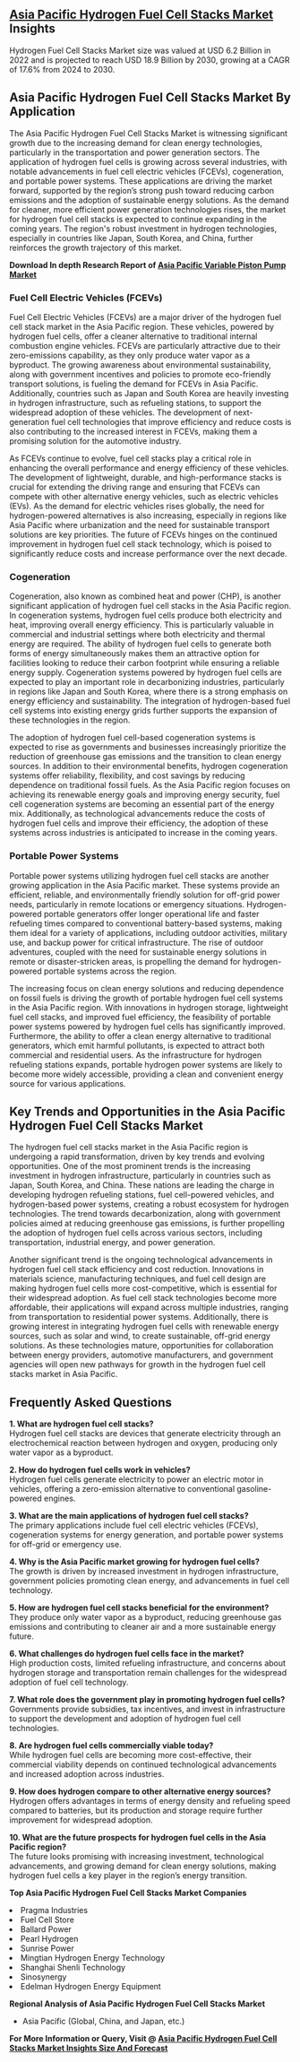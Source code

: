 <h2><a href="https://www.verifiedmarketreports.com/download-sample/?rid=96568&amp;utm_source=Github-Feb&amp;utm_medium=225" target="_blank">Asia Pacific Hydrogen Fuel Cell Stacks Market</a> Insights</h2><p>Hydrogen Fuel Cell Stacks Market size was valued at USD 6.2 Billion in 2022 and is projected to reach USD 18.9 Billion by 2030, growing at a CAGR of 17.6% from 2024 to 2030.</p><p><div> <h2>Asia Pacific Hydrogen Fuel Cell Stacks Market By Application</h2> <p>The Asia Pacific Hydrogen Fuel Cell Stacks Market is witnessing significant growth due to the increasing demand for clean energy technologies, particularly in the transportation and power generation sectors. The application of hydrogen fuel cells is growing across several industries, with notable advancements in fuel cell electric vehicles (FCEVs), cogeneration, and portable power systems. These applications are driving the market forward, supported by the region’s strong push toward reducing carbon emissions and the adoption of sustainable energy solutions. As the demand for cleaner, more efficient power generation technologies rises, the market for hydrogen fuel cell stacks is expected to continue expanding in the coming years. The region's robust investment in hydrogen technologies, especially in countries like Japan, South Korea, and China, further reinforces the growth trajectory of this market. <strong><p><strong>Download In depth Research Report of <a href="https://www.verifiedmarketreports.com/download-sample/?rid=236118&amp;utm_source=Pulse-Dec&amp;utm_medium=225" target="_blank">Asia Pacific Variable Piston Pump Market</a></strong></p></strong> <h3>Fuel Cell Electric Vehicles (FCEVs)</h3> <p>Fuel Cell Electric Vehicles (FCEVs) are a major driver of the hydrogen fuel cell stack market in the Asia Pacific region. These vehicles, powered by hydrogen fuel cells, offer a cleaner alternative to traditional internal combustion engine vehicles. FCEVs are particularly attractive due to their zero-emissions capability, as they only produce water vapor as a byproduct. The growing awareness about environmental sustainability, along with government incentives and policies to promote eco-friendly transport solutions, is fueling the demand for FCEVs in Asia Pacific. Additionally, countries such as Japan and South Korea are heavily investing in hydrogen infrastructure, such as refueling stations, to support the widespread adoption of these vehicles. The development of next-generation fuel cell technologies that improve efficiency and reduce costs is also contributing to the increased interest in FCEVs, making them a promising solution for the automotive industry. <p>As FCEVs continue to evolve, fuel cell stacks play a critical role in enhancing the overall performance and energy efficiency of these vehicles. The development of lightweight, durable, and high-performance stacks is crucial for extending the driving range and ensuring that FCEVs can compete with other alternative energy vehicles, such as electric vehicles (EVs). As the demand for electric vehicles rises globally, the need for hydrogen-powered alternatives is also increasing, especially in regions like Asia Pacific where urbanization and the need for sustainable transport solutions are key priorities. The future of FCEVs hinges on the continued improvement in hydrogen fuel cell stack technology, which is poised to significantly reduce costs and increase performance over the next decade. <h3>Cogeneration</h3> <p>Cogeneration, also known as combined heat and power (CHP), is another significant application of hydrogen fuel cell stacks in the Asia Pacific region. In cogeneration systems, hydrogen fuel cells produce both electricity and heat, improving overall energy efficiency. This is particularly valuable in commercial and industrial settings where both electricity and thermal energy are required. The ability of hydrogen fuel cells to generate both forms of energy simultaneously makes them an attractive option for facilities looking to reduce their carbon footprint while ensuring a reliable energy supply. Cogeneration systems powered by hydrogen fuel cells are expected to play an important role in decarbonizing industries, particularly in regions like Japan and South Korea, where there is a strong emphasis on energy efficiency and sustainability. The integration of hydrogen-based fuel cell systems into existing energy grids further supports the expansion of these technologies in the region. <p>The adoption of hydrogen fuel cell-based cogeneration systems is expected to rise as governments and businesses increasingly prioritize the reduction of greenhouse gas emissions and the transition to clean energy sources. In addition to their environmental benefits, hydrogen cogeneration systems offer reliability, flexibility, and cost savings by reducing dependence on traditional fossil fuels. As the Asia Pacific region focuses on achieving its renewable energy goals and improving energy security, fuel cell cogeneration systems are becoming an essential part of the energy mix. Additionally, as technological advancements reduce the costs of hydrogen fuel cells and improve their efficiency, the adoption of these systems across industries is anticipated to increase in the coming years. <h3>Portable Power Systems</h3> <p>Portable power systems utilizing hydrogen fuel cell stacks are another growing application in the Asia Pacific market. These systems provide an efficient, reliable, and environmentally friendly solution for off-grid power needs, particularly in remote locations or emergency situations. Hydrogen-powered portable generators offer longer operational life and faster refueling times compared to conventional battery-based systems, making them ideal for a variety of applications, including outdoor activities, military use, and backup power for critical infrastructure. The rise of outdoor adventures, coupled with the need for sustainable energy solutions in remote or disaster-stricken areas, is propelling the demand for hydrogen-powered portable systems across the region. <p>The increasing focus on clean energy solutions and reducing dependence on fossil fuels is driving the growth of portable hydrogen fuel cell systems in the Asia Pacific region. With innovations in hydrogen storage, lightweight fuel cell stacks, and improved fuel efficiency, the feasibility of portable power systems powered by hydrogen fuel cells has significantly improved. Furthermore, the ability to offer a clean energy alternative to traditional generators, which emit harmful pollutants, is expected to attract both commercial and residential users. As the infrastructure for hydrogen refueling stations expands, portable hydrogen power systems are likely to become more widely accessible, providing a clean and convenient energy source for various applications. <h2>Key Trends and Opportunities in the Asia Pacific Hydrogen Fuel Cell Stacks Market</h2> <p>The hydrogen fuel cell stacks market in the Asia Pacific region is undergoing a rapid transformation, driven by key trends and evolving opportunities. One of the most prominent trends is the increasing investment in hydrogen infrastructure, particularly in countries such as Japan, South Korea, and China. These nations are leading the charge in developing hydrogen refueling stations, fuel cell-powered vehicles, and hydrogen-based power systems, creating a robust ecosystem for hydrogen technologies. The trend towards decarbonization, along with government policies aimed at reducing greenhouse gas emissions, is further propelling the adoption of hydrogen fuel cells across various sectors, including transportation, industrial energy, and power generation. <p>Another significant trend is the ongoing technological advancements in hydrogen fuel cell stack efficiency and cost reduction. Innovations in materials science, manufacturing techniques, and fuel cell design are making hydrogen fuel cells more cost-competitive, which is essential for their widespread adoption. As fuel cell stack technologies become more affordable, their applications will expand across multiple industries, ranging from transportation to residential power systems. Additionally, there is growing interest in integrating hydrogen fuel cells with renewable energy sources, such as solar and wind, to create sustainable, off-grid energy solutions. As these technologies mature, opportunities for collaboration between energy providers, automotive manufacturers, and government agencies will open new pathways for growth in the hydrogen fuel cell stacks market in Asia Pacific. <h2>Frequently Asked Questions</h2> <p><strong>1. What are hydrogen fuel cell stacks?</strong><br> Hydrogen fuel cell stacks are devices that generate electricity through an electrochemical reaction between hydrogen and oxygen, producing only water vapor as a byproduct.</p> <p><strong>2. How do hydrogen fuel cells work in vehicles?</strong><br> Hydrogen fuel cells generate electricity to power an electric motor in vehicles, offering a zero-emission alternative to conventional gasoline-powered engines.</p> <p><strong>3. What are the main applications of hydrogen fuel cell stacks?</strong><br> The primary applications include fuel cell electric vehicles (FCEVs), cogeneration systems for energy generation, and portable power systems for off-grid or emergency use.</p> <p><strong>4. Why is the Asia Pacific market growing for hydrogen fuel cells?</strong><br> The growth is driven by increased investment in hydrogen infrastructure, government policies promoting clean energy, and advancements in fuel cell technology.</p> <p><strong>5. How are hydrogen fuel cell stacks beneficial for the environment?</strong><br> They produce only water vapor as a byproduct, reducing greenhouse gas emissions and contributing to cleaner air and a more sustainable energy future.</p> <p><strong>6. What challenges do hydrogen fuel cells face in the market?</strong><br> High production costs, limited refueling infrastructure, and concerns about hydrogen storage and transportation remain challenges for the widespread adoption of fuel cell technology.</p> <p><strong>7. What role does the government play in promoting hydrogen fuel cells?</strong><br> Governments provide subsidies, tax incentives, and invest in infrastructure to support the development and adoption of hydrogen fuel cell technologies.</p> <p><strong>8. Are hydrogen fuel cells commercially viable today?</strong><br> While hydrogen fuel cells are becoming more cost-effective, their commercial viability depends on continued technological advancements and increased adoption across industries.</p> <p><strong>9. How does hydrogen compare to other alternative energy sources?</strong><br> Hydrogen offers advantages in terms of energy density and refueling speed compared to batteries, but its production and storage require further improvement for widespread adoption.</p> <p><strong>10. What are the future prospects for hydrogen fuel cells in the Asia Pacific region?</strong><br> The future looks promising with increasing investment, technological advancements, and growing demand for clean energy solutions, making hydrogen fuel cells a key player in the region’s energy transition.</p> </div></p><p><strong>Top Asia Pacific Hydrogen Fuel Cell Stacks Market Companies</strong></p><div data-test-id=""><p><li>Pragma Industries</li><li> Fuel Cell Store</li><li> Ballard Power</li><li> Pearl Hydrogen</li><li> Sunrise Power</li><li> Mingtian Hydrogen Energy Technology</li><li> Shanghai Shenli Technology</li><li> Sinosynergy</li><li> Edelman Hydrogen Energy Equipment</li></p><div><strong>Regional Analysis of&nbsp;Asia Pacific Hydrogen Fuel Cell Stacks Market</strong></div><ul><li dir="ltr"><p dir="ltr">Asia Pacific (Global, China, and Japan, etc.)</p></li></ul><p><strong>For More Information or Query, Visit @&nbsp;</strong><strong><a href="https://www.verifiedmarketreports.com/product/global-hydrogen-fuel-cell-stacks-market-growth-2019-2024/?utm_source=Github-Feb&amp;utm_medium=225" target="_blank">Asia Pacific Hydrogen Fuel Cell Stacks Market Insights Size And Forecast</a></strong></p></div><h2>&nbsp;</h2><div data-test-id="">&nbsp;</div>
